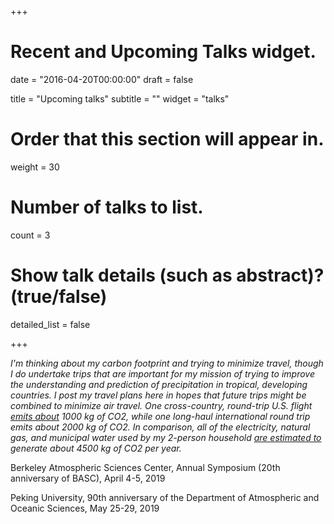 +++
# Recent and Upcoming Talks widget.

date = "2016-04-20T00:00:00"
draft = false

title = "Upcoming talks"
subtitle = ""
widget = "talks"

# Order that this section will appear in.
weight = 30

# Number of talks to list.
count = 3 

# Show talk details (such as abstract)? (true/false)
detailed_list = false

+++

*I'm thinking about my carbon footprint and trying to minimize travel, though I do undertake trips that are important for my mission of trying to improve the understanding and prediction of precipitation in tropical, developing countries.  I post my travel plans here in hopes that future trips might be combined to minimize air travel. One cross-country, round-trip U.S. flight [emits about](http://co2offsets.sustainabletravelinternational.org/ua/offsets) 1000 kg of CO2, while one long-haul international round trip emits about 2000 kg of CO2.  In comparison, all of the electricity, natural gas, and municipal water used by my 2-person household [are estimated to](https://coolclimate.berkeley.edu/calculator) generate about 4500 kg of CO2 per year.* 

[//]: # (Universidad Nacional Autónoma de México, annual Panorama of the Atmospheric Sciences, July 31, 2018)

[//]: # (Department of Energy PI meeting, Washington, DC, November 5-8, 2018)

[//]: # (American Meteorological Society Annual Meeting, Phoenix, Arizona, January 6-10, 2019)

[//]: # (Yale University, January 17-18, 2019)

Berkeley Atmospheric Sciences Center, Annual Symposium (20th anniversary of BASC), April 4-5, 2019

Peking University, 90th anniversary of the Department of Atmospheric and Oceanic Sciences, May 25-29, 2019
 
